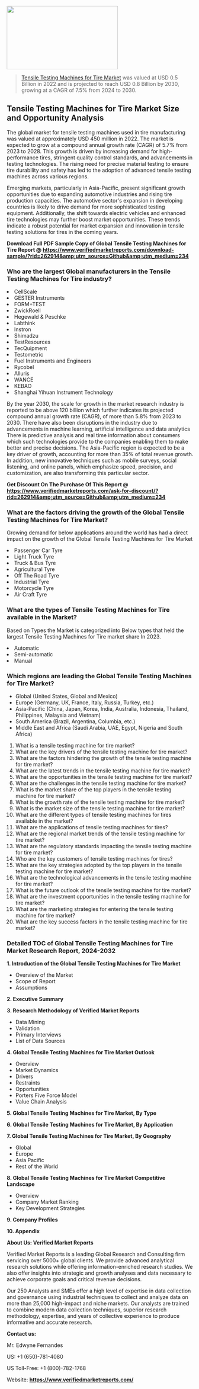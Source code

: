 <img src="https://ffe5etoiles.com/wp-content/uploads/2024/12/MST1-300x171.png" alt="" width="300" height="171" class="alignnone size-medium wp-image-20088" /><blockquote><p><p><a href="https://www.verifiedmarketreports.com/download-sample/?rid=262914&utm_source=Github&utm_medium=234" target="_blank">Tensile Testing Machines for Tire Market</a> was valued at USD 0.5 Billion in 2022 and is projected to reach USD 0.8 Billion by 2030, growing at a CAGR of 7.5% from 2024 to 2030.</p></blockquote><p><h2>Tensile Testing Machines for Tire Market Size and Opportunity Analysis</h2><p>The global market for tensile testing machines used in tire manufacturing was valued at approximately USD 450 million in 2022. The market is expected to grow at a compound annual growth rate (CAGR) of 5.7% from 2023 to 2028. This growth is driven by increasing demand for high-performance tires, stringent quality control standards, and advancements in testing technologies. The rising need for precise material testing to ensure tire durability and safety has led to the adoption of advanced tensile testing machines across various regions.</p><p>Emerging markets, particularly in Asia-Pacific, present significant growth opportunities due to expanding automotive industries and rising tire production capacities. The automotive sector's expansion in developing countries is likely to drive demand for more sophisticated testing equipment. Additionally, the shift towards electric vehicles and enhanced tire technologies may further boost market opportunities. These trends indicate a robust potential for market expansion and innovation in tensile testing solutions for tires in the coming years.</p></p><p class=""><strong>Download Full PDF Sample Copy of Global Tensile Testing Machines for Tire Report @ <a href="https://www.verifiedmarketreports.com/download-sample/?rid=262914&amp;utm_source=Github&amp;utm_medium=234" target="_blank">https://www.verifiedmarketreports.com/download-sample/?rid=262914&amp;utm_source=Github&amp;utm_medium=234</a></strong></p><h3 id="" class="">Who are the largest Global manufacturers in the Tensile Testing Machines for Tire industry?</h3><p><li>CellScale</li><li> GESTER Instruments</li><li> FORM+TEST</li><li> ZwickRoell</li><li> Hegewald & Peschke</li><li> Labthink</li><li> Instron</li><li> Shimadzu</li><li> TestResources</li><li> TecQuipment</li><li> Testometric</li><li> Fuel Instruments and Engineers</li><li> Rycobel</li><li> Alluris</li><li> WANCE</li><li> KEBAO</li><li> Shanghai Yihuan Instrument Technology</li></p><div class=""><div class="" dir="" data-message-author-role="" data-message-id="" data-message-model-slug=""><div class=""><div class=""><div class=""><div class="" dir="" data-message-author-role="" data-message-id="" data-message-model-slug=""><div class=""><div class=""><p>By the year 2030, the scale for growth in the market research industry is reported to be above 120 billion which further indicates its projected compound annual growth rate (CAGR), of more than 5.8% from 2023 to 2030. There have also been disruptions in the industry due to advancements in machine learning, artificial intelligence and data analytics There is predictive analysis and real time information about consumers which such technologies provide to the companies enabling them to make better and precise decisions. The Asia-Pacific region is expected to be a key driver of growth, accounting for more than 35% of total revenue growth. In addition, new innovative techniques such as mobile surveys, social listening, and online panels, which emphasize speed, precision, and customization, are also transforming this particular sector.</p><p><strong>Get Discount On The Purchase Of This Report @&nbsp; <a href="https://www.verifiedmarketreports.com/ask-for-discount/?rid=262914&amp;utm_source=Github&amp;utm_medium=234" target="_blank">https://www.verifiedmarketreports.com/ask-for-discount/?rid=262914&amp;utm_source=Github&amp;utm_medium=234</a></strong></p></div></div></div></div></div></div></div></div><h3 id="" class="">What are the factors driving the growth of the Global Tensile Testing Machines for Tire Market?</h3><p id="" class="">Growing demand for below applications around the world has had a direct impact on the growth of the Global Tensile Testing Machines for Tire Market</p><p id="" class=""><li>Passenger Car Tyre</li><li> Light Truck Tyre</li><li> Truck & Bus Tyre</li><li> Agricultural Tyre</li><li> Off The Road Tyre</li><li> Industrial Tyre</li><li> Motorcycle Tyre</li><li> Air Craft Tyre</li></p><h3 id="" class="">What are the types of Tensile Testing Machines for Tire available in the Market?</h3><p id="" class="">Based on Types the Market is categorized into Below types that held the largest Tensile Testing Machines for Tire market share In 2023.</p><p id="" class=""><li>Automatic</li><li> Semi-automatic</li><li> Manual</li></p><h3 id="" class="">Which regions are leading the Global Tensile Testing Machines for Tire Market?</h3><ul><li>Global (United States, Global and Mexico)</li><li>Europe (Germany, UK, France, Italy, Russia, Turkey, etc.)</li><li>Asia-Pacific (China, Japan, Korea, India, Australia, Indonesia, Thailand, Philippines, Malaysia and Vietnam)</li><li>South America (Brazil, Argentina, Columbia, etc.)</li><li>Middle East and Africa (Saudi Arabia, UAE, Egypt, Nigeria and South Africa)</li></ul><p><ol> <li>What is a tensile testing machine for tire market?</li> <li>What are the key drivers of the tensile testing machine for tire market?</li> <li>What are the factors hindering the growth of the tensile testing machine for tire market?</li> <li>What are the latest trends in the tensile testing machine for tire market?</li> <li>What are the opportunities in the tensile testing machine for tire market?</li> <li>What are the challenges in the tensile testing machine for tire market?</li> <li>What is the market share of the top players in the tensile testing machine for tire market?</li> <li>What is the growth rate of the tensile testing machine for tire market?</li> <li>What is the market size of the tensile testing machine for tire market?</li> <li>What are the different types of tensile testing machines for tires available in the market?</li> <li>What are the applications of tensile testing machines for tires?</li> <li>What are the regional market trends of the tensile testing machine for tire market?</li> <li>What are the regulatory standards impacting the tensile testing machine for tire market?</li> <li>Who are the key customers of tensile testing machines for tires?</li> <li>What are the key strategies adopted by the top players in the tensile testing machine for tire market?</li> <li>What are the technological advancements in the tensile testing machine for tire market?</li> <li>What is the future outlook of the tensile testing machine for tire market?</li> <li>What are the investment opportunities in the tensile testing machine for tire market?</li> <li>What are the marketing strategies for entering the tensile testing machine for tire market?</li> <li>What are the key success factors in the tensile testing machine for tire market?</li></ol></p><h3 id="" class="">Detailed TOC of Global Tensile Testing Machines for Tire Market Research Report, 2024-2032</h3><p id="" class=""><strong>1. Introduction of the Global Tensile Testing Machines for Tire Market</strong></p><ul><li>Overview of the Market</li><li>Scope of Report</li><li>Assumptions</li></ul><p id="" class=""><strong>2. Executive Summary</strong></p><p id="" class=""><strong>3. Research Methodology of&nbsp;Verified Market Reports</strong></p><ul><li>Data Mining</li><li>Validation</li><li>Primary Interviews</li><li>List of Data Sources</li></ul><p id="" class=""><strong>4. Global Tensile Testing Machines for Tire Market Outlook</strong></p><ul><li>Overview</li><li>Market Dynamics</li><li>Drivers</li><li>Restraints</li><li>Opportunities</li><li>Porters Five Force Model</li><li>Value Chain Analysis</li></ul><p id="" class=""><strong>5. Global Tensile Testing Machines for Tire Market, By&nbsp;Type</strong></p><p id="" class=""><strong>6. Global Tensile Testing Machines for Tire Market, By Application</strong></p><p id="" class=""><strong>7. Global Tensile Testing Machines for Tire Market, By Geography</strong></p><ul><li>Global</li><li>Europe</li><li>Asia Pacific</li><li>Rest of the World</li></ul><p id="" class=""><strong>8. Global Tensile Testing Machines for Tire Market Competitive Landscape</strong></p><ul><li>Overview</li><li>Company Market Ranking</li><li>Key Development Strategies</li></ul><p id="" class=""><strong>9. Company Profiles</strong></p><p id="" class=""><strong>10. Appendix</strong></p><p id="" class=""><strong>About Us: Verified Market Reports</strong></p><p id="" class="">Verified Market Reports is a leading Global Research and Consulting firm servicing over 5000+ global clients. We provide advanced analytical research solutions while offering information-enriched research studies. We also offer insights into strategic and growth analyses and data necessary to achieve corporate goals and critical revenue decisions.</p><p id="" class="">Our 250 Analysts and SMEs offer a high level of expertise in data collection and governance using industrial techniques to collect and analyze data on more than 25,000 high-impact and niche markets. Our analysts are trained to combine modern data collection techniques, superior research methodology, expertise, and years of collective experience to produce informative and accurate research.</p><p id="" class=""><strong>Contact us:</strong></p><p id="" class="">Mr. Edwyne Fernandes</p><p id="" class="">US: +1 (650)-781-4080</p><p id="" class="">US Toll-Free: +1 (800)-782-1768</p><p id="" class="">Website: <a target="" data-test-app-aware-link=""><strong>https://www.verifiedmarketreports.com/</strong></a></p>
